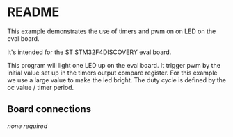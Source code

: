 # README

This example demonstrates the use of timers and pwm on on LED on the eval board.

It's intended for the ST STM32F4DISCOVERY eval board. 

This program will light one LED up on the eval board.  It trigger pwm by the initial value set up in the timers
output compare register.  For this example we use a large value to make the led bright.  The duty cycle is defined by the oc value / timer period.  

## Board connections

*none required*
